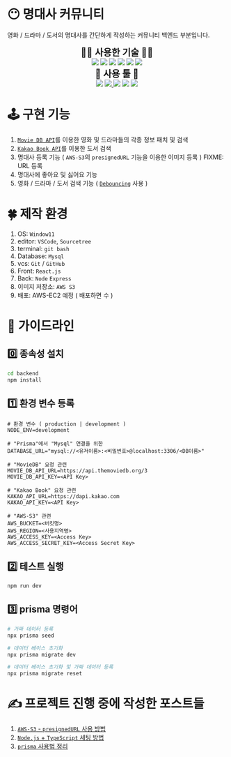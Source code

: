# 😶 명대사 커뮤니티
영화 / 드라마 / 도서의 명대사를 간단하게 작성하는 커뮤니티 백엔드 부분입니다.<br />

<section align="center">
  <h2 style="text-align: center; margin: 0;">🧑‍💻 사용한 기술 🧑‍💻</h2>
  <img src="https://img.shields.io/badge/Typescript-3178C6?style=flat-square&logo=Typescript&logoColor=white" />
  <img src="https://img.shields.io/badge/Express-000000?style=flat-square&logo=Express&logoColor=white" />
  <img src="https://img.shields.io/badge/Prisma-2D3748?style=flat-square&logo=Prisma&logoColor=white" />
  <img src="https://img.shields.io/badge/Mysql-4479A1?style=flat-square&logo=Mysql&logoColor=white" />
  <img src="https://img.shields.io/badge/AmazonS3-569A31?style=flat-square&logo=AmazonS3&logoColor=white" />
  <img src="https://img.shields.io/badge/AmazonAWS-232F3E?style=flat-square&logo=AmazonAWS&logoColor=white" />
</section>

<section align="center">
  <h2 style="text-align: center; margin: 0;">🔨 사용 툴 🔨</h2>
  <img src="https://img.shields.io/badge/Git-F05032?style=flat-square&logo=Git&logoColor=white" />
  <a href="https://github.com/1-blue/blequotes">
    <img src="https://img.shields.io/badge/GitHub-609926?style=flat-square&logo=GitHub&logoColor=white" />
  </a>
  <img src="https://img.shields.io/badge/Notion-000000?style=flat-square&logo=Notion&logoColor=white" />
  <img src="https://img.shields.io/badge/Sourcetree-0052CC?style=flat-square&logo=Sourcetree&logoColor=white" />
  <img src="https://img.shields.io/badge/VSCode-007ACC?style=flat-square&logo=VisualStudioCode&logoColor=white" />
</section>

# 🕹️ 구현 기능
1. [`Movie DB API`](https://developers.themoviedb.org/3)를 이용한 영화 및 드라마들의 각종 정보 패치 및 검색 
2. [`Kakao Book API`](https://developers.kakao.com/docs/latest/ko/daum-search/dev-guide#search-book)를 이용한 도서 검색
3. 명대사 등록 기능 ( `AWS-S3`의 `presignedURL` 기능을 이용한 이미지 등록 ) FIXME: URL 등록
4. 명대사에 좋아요 및 싫어요 기능
5. 영화 / 드라마 / 도서 검색 기능 ( [`Debouncing`](https://1-blue.github.io/posts/%EB%94%94%EB%B0%94%EC%9A%B4%EC%8B%B1-%EC%93%B0%EB%A1%9C%ED%8B%80%EB%A7%81-%EB%A9%94%EB%AA%A8%EC%9D%B4%EC%A0%9C%EC%9D%B4%EC%85%98/#%EF%B8%8F-%EB%94%94%EB%B0%94%EC%9A%B4%EC%8B%B1--debouncing-) 사용 )

# 🍀 제작 환경
1. OS: `Window11`
2. editor: `VSCode`, `Sourcetree`
3. terminal: `git bash`
4. Database: `Mysql`
6. vcs: `Git` / `GitHub`
7. Front: `React.js`
8. Back: `Node` `Express`
9. 이미지 저장소: `AWS S3`
10. 배포: AWS-EC2 예정 ( 배포하면 수 )

# 📝 가이드라인
## 0️⃣ 종속성 설치
```bash
cd backend
npm install
```

## 1️⃣ 환경 변수 등록
```
# 환경 변수 ( production | development )
NODE_ENV=development

# "Prisma"에서 "Mysql" 연결을 위한
DATABASE_URL="mysql://<유저이름>:<비밀번호>@localhost:3306/<DB이름>"

# "MovieDB" 요청 관련
MOVIE_DB_API_URL=https://api.themoviedb.org/3
MOVIE_DB_API_KEY=<API Key>

# "Kakao Book" 요청 관련
KAKAO_API_URL=https://dapi.kakao.com
KAKAO_API_KEY=<API Key>

# "AWS-S3" 관련
AWS_BUCKET=<버킷명>
AWS_REGION=<사용지역명>
AWS_ACCESS_KEY=<Access Key>
AWS_ACCESS_SECRET_KEY=<Access Secret Key>
```

## 2️⃣ 테스트 실행
```bash
npm run dev
```

## 3️⃣ prisma 명령어
```bash
# 가짜 데이터 등록
npx prisma seed

# 데이터 베이스 초기화
npx prisma migrate dev

# 데이터 베이스 초기화 및 가짜 데이터 등록
npx prisma migrate reset
```

# ✍️ 프로젝트 진행 중에 작성한 포스트들
1. [`AWS-S3` - `presignedURL` 사용 방법](https://1-blue.github.io/posts/AWS-S3-presignedURL/)
2. [`Node.js` + `TypeScript` 세팅 방법](https://1-blue.github.io/posts/Setting-NodeJs/)
3. [`prisma` 사용법 정리](https://1-blue.github.io/posts/prisma/)